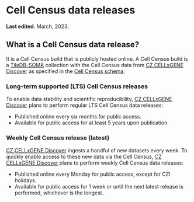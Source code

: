 # Cell Census data releases 

**Last edited**: March, 2023.

## What is a Cell Census data release?

It is a Cell Census build that is publicly hosted online. A Cell Census build is 
a [TileDB-SOMA](https://github.com/single-cell-data/TileDB-SOMA) collection with the Cell Census data from [CZ CELLxGENE Discover](https://cellxgene.cziscience.com/) as specified in the [Cell Census schema](https://github.com/chanzuckerberg/cell-census/blob/main/docs/cell_census_schema.md#data-encoding-and-organization). 

### Long-term supported (LTS) Cell Census releases

To enable data stability and scientific reproducibility, [CZ CELLxGENE Discover](https://cellxgene.cziscience.com/) plans to perform regular LTS Cell Census data releases:

* Published online every six months for public access.
* Available for public access for at least 5 years upon publication.
 

### Weekly Cell Census release (latest)

[CZ CELLxGENE Discover](https://cellxgene.cziscience.com/) ingests a handful of new datasets every week. To quickly enable access to these new data via the Cell Census,  [CZ CELLxGENE Discover](https://cellxgene.cziscience.com/) plans to perform weekly Cell Census data releases:

* Published online every Monday for public access, except for CZI holidays. 
* Available for public access for 1 week or until the next latest release is performed, whichever is the longest.